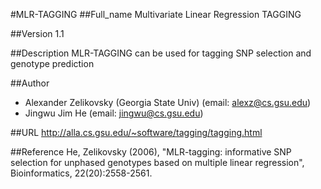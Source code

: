 #MLR-TAGGING
##Full_name
Multivariate Linear Regression TAGGING

##Version
1.1

##Description
MLR-TAGGING can be used for tagging SNP selection and genotype prediction

##Author
* Alexander Zelikovsky (Georgia State Univ) (email: alexz@cs.gsu.edu)
* Jingwu Jim He (email: jingwu@cs.gsu.edu)

##URL
http://alla.cs.gsu.edu/~software/tagging/tagging.html

##Reference
He, Zelikovsky (2006), "MLR-tagging: informative SNP selection for unphased genotypes based on multiple linear regression", Bioinformatics, 22(20):2558-2561.

